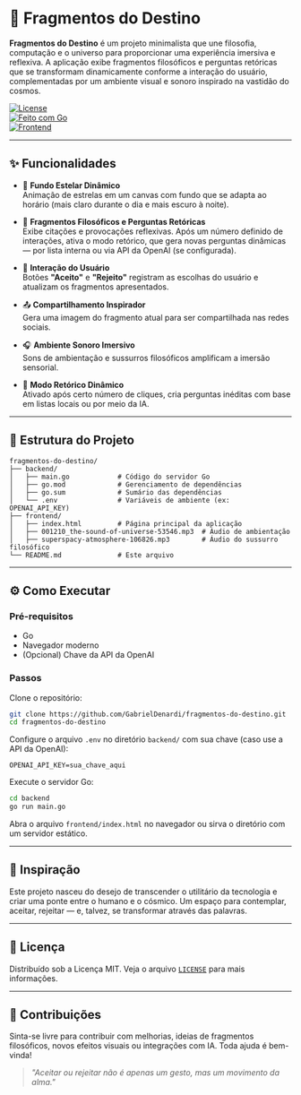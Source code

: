 # 🌌 Fragmentos do Destino

**Fragmentos do Destino** é um projeto minimalista que une filosofia, computação e o universo para proporcionar uma experiência imersiva e reflexiva. A aplicação exibe fragmentos filosóficos e perguntas retóricas que se transformam dinamicamente conforme a interação do usuário, complementadas por um ambiente visual e sonoro inspirado na vastidão do cosmos.

[![License](https://img.shields.io/badge/license-MIT-blue.svg)](LICENSE)  
[![Feito com Go](https://img.shields.io/badge/backend-Go-informational?logo=go)](https://golang.org)  
[![Frontend](https://img.shields.io/badge/frontend-HTML%2FCSS%2FJS-orange)](#)

---

## ✨ Funcionalidades

- 🌠 **Fundo Estelar Dinâmico**  
  Animação de estrelas em um canvas com fundo que se adapta ao horário (mais claro durante o dia e mais escuro à noite).

- 🧠 **Fragmentos Filosóficos e Perguntas Retóricas**  
  Exibe citações e provocações reflexivas. Após um número definido de interações, ativa o modo retórico, que gera novas perguntas dinâmicas — por lista interna ou via API da OpenAI (se configurada).

- 🫱 **Interação do Usuário**  
  Botões **"Aceito"** e **"Rejeito"** registram as escolhas do usuário e atualizam os fragmentos apresentados.

- 📤 **Compartilhamento Inspirador**  
  Gera uma imagem do fragmento atual para ser compartilhada nas redes sociais.

- 🎧 **Ambiente Sonoro Imersivo**  
  Sons de ambientação e sussurros filosóficos amplificam a imersão sensorial.

- 🔄 **Modo Retórico Dinâmico**  
  Ativado após certo número de cliques, cria perguntas inéditas com base em listas locais ou por meio da IA.

---

## 🧩 Estrutura do Projeto

```plaintext
fragmentos-do-destino/
├── backend/
│   ├── main.go            # Código do servidor Go
│   ├── go.mod             # Gerenciamento de dependências
│   ├── go.sum             # Sumário das dependências
│   └── .env               # Variáveis de ambiente (ex: OPENAI_API_KEY)
├── frontend/
│   ├── index.html         # Página principal da aplicação
│   ├── 001210_the-sound-of-universe-53546.mp3  # Áudio de ambientação
│   ├── superspacy-atmosphere-106826.mp3        # Áudio do sussurro filosófico
└── README.md              # Este arquivo
```

---

## ⚙️ Como Executar

### Pré-requisitos

- Go  
- Navegador moderno  
- (Opcional) Chave da API da OpenAI  

### Passos

Clone o repositório:

```bash
git clone https://github.com/GabrielDenardi/fragmentos-do-destino.git
cd fragmentos-do-destino
```

Configure o arquivo `.env` no diretório `backend/` com sua chave (caso use a API da OpenAI):

```env
OPENAI_API_KEY=sua_chave_aqui
```

Execute o servidor Go:

```bash
cd backend
go run main.go
```

Abra o arquivo `frontend/index.html` no navegador ou sirva o diretório com um servidor estático.

---

## 🌌 Inspiração

Este projeto nasceu do desejo de transcender o utilitário da tecnologia e criar uma ponte entre o humano e o cósmico. Um espaço para contemplar, aceitar, rejeitar — e, talvez, se transformar através das palavras.

---

## 📜 Licença

Distribuído sob a Licença MIT. Veja o arquivo [`LICENSE`](LICENSE) para mais informações.

---

## 🤝 Contribuições

Sinta-se livre para contribuir com melhorias, ideias de fragmentos filosóficos, novos efeitos visuais ou integrações com IA. Toda ajuda é bem-vinda!

> *"Aceitar ou rejeitar não é apenas um gesto, mas um movimento da alma."*
